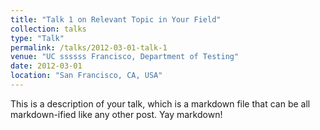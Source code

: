 ```yaml
---
title: "Talk 1 on Relevant Topic in Your Field"
collection: talks
type: "Talk"
permalink: /talks/2012-03-01-talk-1
venue: "UC ssssss Francisco, Department of Testing"
date: 2012-03-01
location: "San Francisco, CA, USA"
---
```


This is a description of your talk, which is a markdown file that can be all markdown-ified like any other post. Yay markdown!
